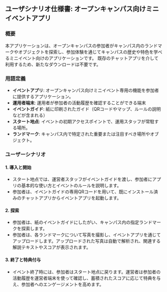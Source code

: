 ## ユーザシナリオ仕様書: オープンキャンパス向けミニイベントアプリ

### 概要

本アプリケーションは、オープンキャンパスの参加者がキャンパス内のランドマークやオブジェクトを探索し、参加体験を通じてキャンパスの歴史や特色を学べるミニイベント向けのアプリケーションです。
既存のチャットアプリを介して利用するため、新たなダウンロードは不要です。

### 用語定義

- **イベントアプリ**: オープンキャンパス向けミニイベント専用の機能を参加者に提供するアプリケーション。
- **運用者端末**: 運用者が参加者の活動履歴を確認することができる端末
- **イベントガイド**: 紙に印刷されたガイド（QRコードやマップ、ルールの説明などが含まれる）
- **スタート地点**: イベントの初期アクセスポイントで、運用スタッフが常駐する場所。
- **ランドマーク**: キャンパス内で特定された重要または注目すべき場所やオブジェクト。

### ユーザーシナリオ

#### 1. 導入と開始

- スタート地点では、運営者スタッフがイベントガイドを渡し、参加者にアプリの基本的な使い方とイベントのルールを説明します。
- 参加者は、イベントガイドの専用QRコードを用いて、既にインストール済みのチャットアプリからイベントアプリを起動します。

#### 2. 探索

- 参加者は、紙のイベントガイドにしたがい、キャンパス内の指定ランドマークを探索します。
- 参加者は、各ランドマークについて写真を撮影し、イベントアプリを通じてアップロードします。アップロードされた写真は自動で解析され、関連する解説テキストやスコアが表示されます。

#### 3. 終了と特典付与

- イベント終了時には、参加者はスタート地点に戻ります。運営者は参加者の活動履歴を運営者端末を使って確認し、蓄積されたスコアに応じて特典を与え、参加者へのエンゲージメントを高めます。
